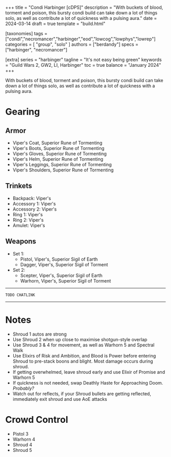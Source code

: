+++
title = "Condi Harbinger [cDPS]"
description = "With buckets of blood, torment and poison, this bursty condi build can take down a lot of things solo, as well as contribute a lot of quickness with a pulsing aura."
date = 2024-03-14
draft = true
template = "build.html"

[taxonomies]
tags = ["condi","necromancer","harbinger","eod","lowcog","lowphys","lowrep"]
categories = [ "group", "solo" ]
authors = ["berdandy"]
specs = ["harbinger", "necromancer"]

[extra]
series = "harbinger"
tagline = "It's not easy being green"
keywords = "Guild Wars 2, GW2, LI, Harbinger"
toc = true
balance = "January 2024"
+++

With buckets of blood, torment and poison, this bursty condi build can take down a lot of things solo, as well as contribute a lot of quickness with a pulsing aura.

# Gearing

## Armor

- Viper's Coat, Superior Rune of Tormenting
- Viper's Boots, Superior Rune of Tormenting
- Viper's Gloves, Superior Rune of Tormenting
- Viper's Helm, Superior Rune of Tormenting
- Viper's Leggings, Superior Rune of Tormenting
- Viper's Shoulders, Superior Rune of Tormenting

## Trinkets

- Backpack: Viper's
- Accessory 1: Viper's
- Accessory 2: Viper's
- Ring 1: Viper's
- Ring 2: Viper's
- Amulet: Viper's

## Weapons

- Set 1:
  - Pistol, Viper's, Superior Sigil of Earth
  - Dagger, Viper's, Superior Sigil of Torment
- Set 2:
  - Scepter, Viper's, Superior Sigil of Earth
  - Warhorn, Viper's, Superior Sigil of Torment

---

`TODO CHATLINK`

---

<div data-armory-embed='skills' data-armory-ids='62667,62530,10544,10685,62655'></div><div data-armory-embed='specializations' data-armory-ids='50,39,64' data-armory-50-traits='875,861,889'  data-armory-39-traits='2013,816,1696'  data-armory-64-traits='2185,2192,2194' ></div>

# Notes

- Shroud 1 autos are strong
- Use Shroud 2 when up close to maximise shotgun-style overlap
- Use Shroud 3 & 4 for movement, as well as Warhorn 5 and Spectral Walk
- Use Elixirs of Risk and Ambition, and Blood is Power before entering Shroud to pre-stack boons and blight. Most damage occurs during shroud.
- If getting overwhelmed, leave shroud early and use Elixir of Promise and Warhorn 5
- If quickness is not needed, swap Deathly Haste for Approaching Doom. *Probably?*
- Watch out for reflects, if your Shroud bullets are getting reflected, immediately exit shroud and use AoE attacks

# Crowd Control

- Pistol 3
- Warhorn 4
- Shroud 4
- Shroud 5
